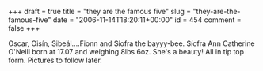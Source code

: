+++
draft = true
title = "they are the famous five"
slug = "they-are-the-famous-five"
date = "2006-11-14T18:20:11+00:00"
id = 454
comment = false
+++

Oscar, Oisín, Sibeál....Fionn and Síofra the bayyy-bee.  Síofra Ann Catherine O'Neill born at 17.07 and weighing 8lbs 6oz. She's a beauty! All in tip top form. Pictures to follow later. 

 
